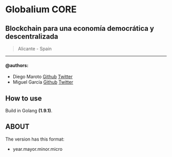 # Globalium CORE
## Blockchain para una economía democrática y descentralizada

> Alicante - Spain

----
#### @authors: 
* Diego Maroto [Github](https://github.com/DiegoMGar) [Twitter](https://twitter.com/DiegoMGar)
* Miguel García [Github](https://github.com/mgarcia0094) [Twitter](https://twitter.com/miggan94)

## How to use
Build in Golang **(1.9.1)**.

## ABOUT
The version has this format:
* year.mayor.minor.micro
